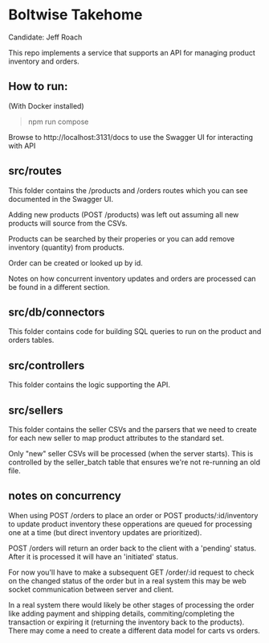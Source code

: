 # Boltwise Takehome

Candidate: Jeff Roach

This repo implements a service that supports an API for managing product inventory and orders.  

## How to run: 

(With Docker installed)
> npm run compose

Browse to http://localhost:3131/docs to use the Swagger UI for interacting with API


## src/routes
This folder contains the /products and /orders routes which you can see documented in the Swagger UI.

Adding new products (POST /products) was left out assuming all new products will source from the CSVs. 

Products can be searched by their properies or you can add remove inventory (quantity) from products. 

Order can be created or looked up by id.

Notes on how concurrent inventory updates and orders are processed can be found in a different section.  

## src/db/connectors
This folder contains code for building SQL queries to run on the product and orders tables.

## src/controllers
This folder contains the logic supporting the API.

## src/sellers
This folder contains the seller CSVs and the parsers that we need to create for each new seller to map product attributes to the standard set.  

Only "new" seller CSVs will be processed (when the server starts).  This is controlled by the seller_batch table that ensures we're not re-running an old file.

## notes on concurrency 
When using POST /orders to place an order or POST products/:id/inventory to update product inventory these opperations are queued for processing one at a time (but direct inventory updates are prioritized).

POST /orders will return an order back to the client with a 'pending' status. After it is processed it will have an 'initiated' status.  

For now you'll have to make a subsequent GET /order/:id request to check on the changed status of the order but in a real system this may be web socket communication between server and client. 

In a real system there would likely be other stages of processing the order like adding payment and shipping details, commiting/completing the transaction or expiring it (returning the inventory back to the products).  There may come a need to create a different data model for carts vs orders.  